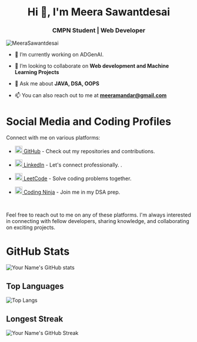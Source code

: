 <h1 align="center">Hi 👋, I'm Meera Sawantdesai</h1>
<h3 align="center">CMPN Student | Web Developer</h3>

<p align="left"> <img src="https://komarev.com/ghpvc/?username=Meera0406&label=Profile%20views&color=0e75b6&style=flat-square&label=PROFILE+VIEWS" alt="MeeraSawantdesai" /> </p>

- 🔭 I’m currently working on ADGenAI.

- 👯 I’m looking to collaborate on **Web development and Machine Learning Projects**

- 💬 Ask me about **JAVA, DSA, OOPS**

- 📫 You can also reach out to me at **meeramandar@gmail.com** 


<!-- ✉️ Find me on: -->


# Social Media and Coding Profiles

Connect with me on various platforms:


- [<img src="https://github.com/fluidicon.png" width="20" height="20" /> GitHub](https://github.com/Meera0406) - Check out my repositories and contributions.
  
- [<img src="https://linkedin.com/favicon.ico" width="20" height="20" /> LinkedIn](https://www.linkedin.com/in/meera-sawantdesai-281258245/) - Let's connect professionally.
  .
  

  
- [<img src="https://leetcode.com/favicon.ico" width="20" height="20" /> LeetCode](https://leetcode.com/meera_sd_/) - Solve coding problems together.
  

- [<img src="https://yt3.googleusercontent.com/kv5nH1CBnmIJ-1g2hmmTm_GekJfaYothHb1HmgAU8IB9zdu3y7vVVtCTEGPqs_dHbr0XEB_anyM=s900-c-k-c0x00ffffff-no-rj" width="20" height="20" /> Coding Ninja](https://www.codingninjas.com/studio/profile/deepa4622) - Join me in my DSA prep.

  
  

<br />

Feel free to reach out to me on any of these platforms. I'm always interested in connecting with fellow developers, sharing knowledge, and collaborating on exciting projects.



 
<!--  <p align="center">
 <a href="https://www.instagram.com/rapturouslydivine/" target="_blank" rel="noopener noreferrer"> <img src="https://upload.wikimedia.org/wikipedia/commons/thumb/e/e7/Instagram_logo_2016.svg/2048px-Instagram_logo_2016.svg.png" alt="Python" height="40" style="vertical-align:top; margin:8px;"> </a>
 <a href="https://www.linkedin.com/in/divisha-gupta-929935218/" target="_blank" rel="noopener noreferrer"> <img src="https://cdn-icons-png.flaticon.com/512/174/174857.png" alt="Python" height="40" style="vertical-align:top; margin:8px"></a>
 <a href="mailto:divish.gupta.2005@gmail.com"> <img src="https://upload.wikimedia.org/wikipedia/commons/thumb/7/7e/Gmail_icon_%282020%29.svg/2560px-Gmail_icon_%282020%29.svg.png" alt="Python" height="40" style="vertical-align:top; margin:8px"></a>
</p> -->


# GitHub Stats

![Your Name's GitHub stats](https://github-readme-stats.vercel.app/api?username=Meera0406&show_icons=true&theme=dark)

## Top Languages

![Top Langs](https://github-readme-stats.vercel.app/api/top-langs/?username=Meera0406&layout=compact&theme=dark)

## Longest Streak

![Your Name's GitHub Streak](https://github-readme-streak-stats.herokuapp.com/?user=Meera0406&theme=dark)




<!-- 🧰 Languages and Tools: -->


<!-- <p align="center">
<img src="https://raw.githubusercontent.com/github/explore/80688e429a7d4ef2fca1e82350fe8e3517d3494d/topics/python/python.png" alt="Python" height="40" style="vertical-align:top; margin:4px">
<img src="https://raw.githubusercontent.com/github/explore/80688e429a7d4ef2fca1e82350fe8e3517d3494d/topics/javascript/javascript.png" alt="Javascript" height="40" style="vertical-align:top; margin:4px">
<img src="https://raw.githubusercontent.com/github/explore/80688e429a7d4ef2fca1e82350fe8e3517d3494d/topics/visual-studio-code/visual-studio-code.png" alt="VS Code" height="40" style="vertical-align:top; margin:4px">
</p> -->
